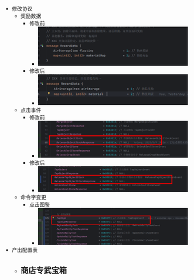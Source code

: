 - 修改协议
	- 奖励数据
		- 修改前
			- ![image.png](../assets/image_1686014700480_0.png)
		- 修改后
			- ![image.png](../assets/image_1686014678203_0.png)
	- 点击事件
		- 修改前
			- ![image.png](../assets/image_1686015636394_0.png)
		- 修改后
			- ![image.png](../assets/image_1686015602809_0.png)
	- 命令字变更
		- 点击图鉴
			- ![image.png](../assets/image_1686015884146_0.png)
- 产出配置表
	- 商店专武宝箱
		-